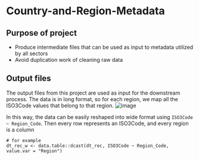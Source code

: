 # Country-and-Region-Metadata

## Purpose of project

* Produce intermediate files that can be used as input to metadata utilized by all sectors
* Avoid duplication work of cleaning raw data

## Output files
The output files from this project are used as input for the downstream process.
The data is in long format, so for each region, we map all the ISO3Code values that belong to that region.
![image](https://github.com/user-attachments/assets/68087586-b0e1-4ca6-9d41-bd1c13066f32)

In this way, the data can be easily reshaped into wide format using `ISO3Code ~ Region_Code`. Then every row represents an ISO3Code, and every region is a column
```
# for example
dt_rec_w <- data.table::dcast(dt_rec, ISO3Code ~ Region_Code, value.var = "Region")
```
